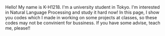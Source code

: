 Hello! My name is K-H1218.
I'm a university student in Tokyo.
I'm interested in Natural Language Processing and study it hard now!
In this page, I show you codes which I made in working on some projects at classes, so these codes may not be convinient for bussiness.
If you have some advise, teach me, please!!
